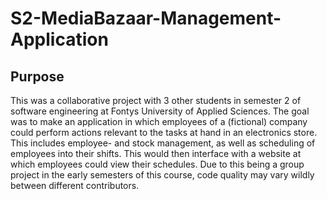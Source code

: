 # S2-MediaBazaar-Management-Application
## Purpose
This was a collaborative project with 3 other students in semester 2 of software engineering at Fontys University of Applied Sciences.
The goal was to make an application in which employees of a (fictional) company could perform actions relevant to the tasks at hand in an electronics store. This includes employee- and stock management, as well as scheduling of employees into their shifts.
This would then interface with a website at which employees could view their schedules.
Due to this being a group project in the early semesters of this course, code quality may vary wildly between different contributors. 
